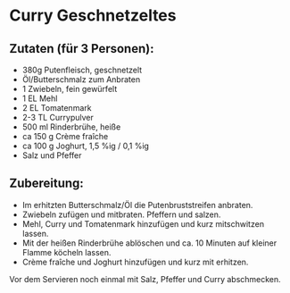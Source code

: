 Curry Geschnetzeltes
================


Zutaten (für 3 Personen):
---------------
 * 380g Putenfleisch, geschnetzelt
 * Öl/Butterschmalz zum Anbraten
 * 1 Zwiebeln, fein gewürfelt
 * 1 EL 	Mehl
 * 2 EL 	Tomatenmark
 * 2-3 TL 	Currypulver
 * 500 ml 	Rinderbrühe, heiße
 * ca 150 g 	Crème fraîche
 * ca 100 g 	Joghurt, 1,5 %ig / 0,1 %ig
 * Salz und Pfeffer 

Zubereitung:
------------------

 * Im erhitzten Butterschmalz/Öl die Putenbruststreifen anbraten.
 * Zwiebeln zufügen und mitbraten. Pfeffern und salzen. 
 * Mehl, Curry und Tomatenmark hinzufügen und kurz mitschwitzen lassen.
 * Mit der heißen Rinderbrühe ablöschen und ca. 10 Minuten auf kleiner Flamme köcheln lassen.
 * Crème fraîche und Joghurt hinzufügen und kurz mit erhitzen.


Vor dem Servieren noch einmal mit Salz, Pfeffer und Curry abschmecken. 
